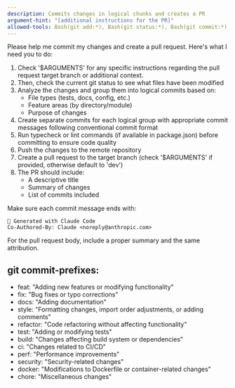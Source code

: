 ```yaml
---
description: Commits changes in logical chunks and creates a PR
argument-hint: "[additional instructions for the PR]"
allowed-tools: Bash(git add:*), Bash(git status:*), Bash(git commit:*), Bash(git push:*), Bash(git log:*), Bash(git diff:*), Bash(git branch:*), Bash(git rev-parse:*), Bash(gh pr create:*), Bash(git ls-files:*)
---
```


Please help me commit my changes and create a pull request. Here's what I need you to do:

1. Check '$ARGUMENTS' for any specific instructions regarding the pull request target branch or additional context.
2. Then, check the current git status to see what files have been modified
3. Analyze the changes and group them into logical commits based on:
   - File types (tests, docs, config, etc.)
   - Feature areas (by directory/module)
   - Purpose of changes
4. Create separate commits for each logical group with appropriate commit messages following conventional commit format
5. Run typecheck or lint commands (if available in package.json) before committing to ensure code quality
6. Push the changes to the remote repository
7. Create a pull request to the target branch (check '$ARGUMENTS' if provided, otherwise default to 'dev')
8. The PR should include:
   - A descriptive title
   - Summary of changes
   - List of commits included

Make sure each commit message ends with:

```
🤖 Generated with Claude Code
Co-Authored-By: Claude <noreply@anthropic.com>
```

For the pull request body, include a proper summary and the same attribution.

## git commit-prefixes:

- feat: "Adding new features or modifying functionality"
- fix: "Bug fixes or typo corrections"
- docs: "Adding documentation"
- style: "Formatting changes, import order adjustments, or adding comments"
- refactor: "Code refactoring without affecting functionality"
- test: "Adding or modifying tests"
- build: "Changes affecting build system or dependencies"
- ci: "Changes related to CI/CD"
- perf: "Performance improvements"
- security: "Security-related changes"
- docker: "Modifications to Dockerfile or container-related changes"
- chore: "Miscellaneous changes"
